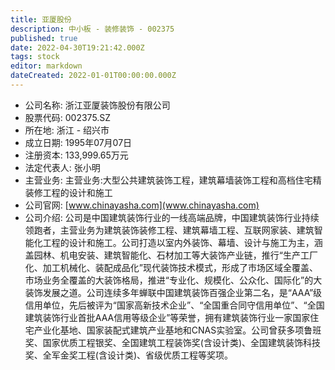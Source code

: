 ```yaml
---
title: 亚厦股份
description: 中小板 - 装修装饰 - 002375
published: true
date: 2022-04-30T19:21:42.000Z
tags: stock
editor: markdown
dateCreated: 2022-01-01T00:00:00.000Z
---
```


- 公司名称: 浙江亚厦装饰股份有限公司
- 股票代码: 002375.SZ
- 所在地: 浙江 - 绍兴市
- 成立日期: 1995年07月07日
- 注册资本: 133,999.65万元
- 法定代表人: 张小明
- 主营业务: 主营业务:大型公共建筑装饰工程，建筑幕墙装饰工程和高档住宅精装修工程的设计和施工
- 公司官网: [www.chinayasha.com](www.chinayasha.com)
- 公司介绍: 公司是中国建筑装饰行业的一线高端品牌，中国建筑装饰行业持续领跑者，主营业务为建筑装饰装修工程、建筑幕墙工程、互联网家装、建筑智能化工程的设计和施工。公司打造以室内外装饰、幕墙、设计与施工为主，涵盖园林、机电安装、建筑智能化、石材加工等大装饰产业链，推行“生产工厂化、加工机械化、装配成品化”现代装饰技术模式，形成了市场区域全覆盖、市场业务全覆盖的大装饰格局，推进“专业化、规模化、公众化、国际化”的大装饰发展之道。公司连续多年蝉联中国建筑装饰百强企业第二名，是“AAA”级信用单位，先后被评为“国家高新技术企业”、“全国重合同守信用单位”、“全国建筑装饰行业首批AAA信用等级企业”等荣誉，拥有建筑装饰行业一家国家住宅产业化基地、国家装配式建筑产业基地和CNAS实验室。公司曾获多项鲁班奖、国家优质工程银奖、全国建筑工程装饰奖(含设计类)、全国建筑装饰科技奖、全军金奖工程(含设计类)、省级优质工程等奖项。


